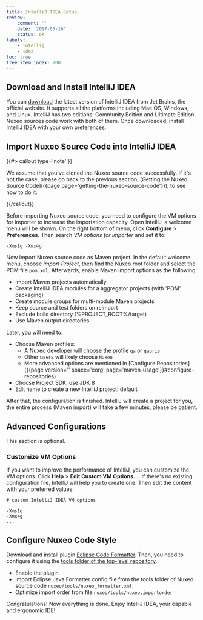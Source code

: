 ```yaml
---
title: IntelliJ IDEA Setup
review:
    comment: ''
    date: '2017-05-16'
    status: ok
labels:
    - intellij
    - idea
toc: true
tree_item_index: 700
---
```


## Download and Install IntelliJ IDEA

You can [download](https://www.jetbrains.com/idea/download/) the latest version of IntelliJ IDEA from Jet
Brains, the official website. It supports all the platforms including Mac OS,
Windows, and Linux. IntelliJ has two editions: Community Edition and Ultimate
Edition. Nuxeo sources code work with both of them. Once downloaded, install
IntelliJ IDEA with your own preferences.

## Import Nuxeo Source Code into IntelliJ IDEA

{{#> callout type='note' }}

We assume that you've cloned the Nuxeo source code successfully. If it's not the
case, please go back to the previous section, [Getting the Nuxeo Source Code]({{page page='getting-the-nuxeo-source-code'}}),
to see how to do it.

{{/callout}}

Before importing Nuxeo source code, you need to configure the VM options for
importer to increase the importation capacity. Open IntelliJ, a welcome menu
will be shown. On the right bottom of menu, click **Configure** > **Preferences**.
Then search _VM options for importer_ and set it to:

    -Xms1g -Xmx4g

Now import Nuxeo source code as Maven project. In the default welcome menu,
choose _Import Project_, then find the Nuxeo root folder and select the POM file
`pom.xml`. Afterwards, enable Maven import options as the following:

- Import Maven projects automatically
- Create IntelliJ IDEA modules for a aggregator projects (with 'POM' packaging)
- Create module groups for multi-module Maven projects
- Keep source and test folders on reimport
- Exclude build directory (%PROJECT_ROOT%/target)
- Use Maven output directories

Later, you will need to:

- Choose Maven profiles:
   - A Nuxeo developer will choose the profile `qa` or `qapriv`
   - Other users will likely choose `Nuxeo`
   - More advanced options are mentioned in [Configure Repositories]({{page version='' space='corg' page='maven-usage'}}#configure-repositories)
- Choose Project SDK: use JDK 8
- Edit name to create a new IntelliJ project: default

After that, the configuration is finished. IntelliJ will create a project for
you, the entire process (Maven import) will take a few minutes, please be
patient.

## Advanced Configurations

This section is optional.

### Customize VM Options

If you want to improve the performance of IntelliJ, you can customize the VM
options. Click **Help** > **Edit Custom VM Options...**. If there's no existing
configuration file, IntelliJ will help you to create one. Then edit the content
with your preferred values:

```
# custom IntelliJ IDEA VM options

-Xms1g
-Xmx4g
...
```

## Configure Nuxeo Code Style

Download and install plugin [Eclipse Code Formatter](https://plugins.jetbrains.com/plugin/6546-eclipse-code-formatter).
Then, you need to configure it using the [tools folder of the top-level repository](https://github.com/nuxeo/nuxeo/tree/master/tools/).

- Enable the plugin
- Import Eclipse Java Formatter config file from the tools folder of Nuxeo source code
  `nuxeo/tools/nuxeo_formatter.xml`.
- Optimize import order from file `nuxeo/tools/nuxeo.importorder`

Congratulations! Now everything is done. Enjoy IntelliJ IDEA, your capable and
ergonomic IDE!
